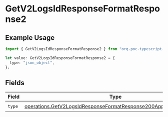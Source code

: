 # GetV2LogsIdResponseFormatResponse2

## Example Usage

```typescript
import { GetV2LogsIdResponseFormatResponse2 } from "orq-poc-typescript-multi-env-version/models/operations";

let value: GetV2LogsIdResponseFormatResponse2 = {
  type: "json_object",
};
```

## Fields

| Field                                                                                                                                                    | Type                                                                                                                                                     | Required                                                                                                                                                 | Description                                                                                                                                              |
| -------------------------------------------------------------------------------------------------------------------------------------------------------- | -------------------------------------------------------------------------------------------------------------------------------------------------------- | -------------------------------------------------------------------------------------------------------------------------------------------------------- | -------------------------------------------------------------------------------------------------------------------------------------------------------- |
| `type`                                                                                                                                                   | [operations.GetV2LogsIdResponseFormatResponse200ApplicationJSONType](../../models/operations/getv2logsidresponseformatresponse200applicationjsontype.md) | :heavy_check_mark:                                                                                                                                       | N/A                                                                                                                                                      |